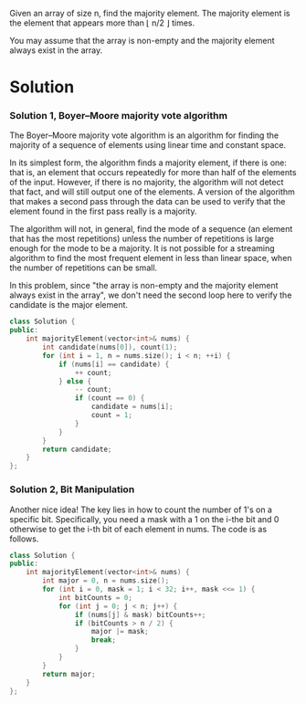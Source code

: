 Given an array of size n, find the majority element. The majority element is the element that appears more than ⌊ n/2 ⌋ times.

You may assume that the array is non-empty and the majority element always exist in the array.

# Solution
  
### Solution 1, Boyer–Moore majority vote algorithm
   
The Boyer–Moore majority vote algorithm is an algorithm for finding the majority of a sequence of elements using linear time and constant space.
  
In its simplest form, the algorithm finds a majority element, if there is one: that is, an element that occurs repeatedly for more than half of the elements of the input. However, if there is no majority, the algorithm will not detect that fact, and will still output one of the elements. A version of the algorithm that makes a second pass through the data can be used to verify that the element found in the first pass really is a majority.
  
The algorithm will not, in general, find the mode of a sequence (an element that has the most repetitions) unless the number of repetitions is large enough for the mode to be a majority. It is not possible for a streaming algorithm to find the most frequent element in less than linear space, when the number of repetitions can be small.  
  
  
In this problem, since "the array is non-empty and the majority element always exist in the array", we don't need the second loop here to verify the candidate is the major element.  
  
```cpp
class Solution {
public:
    int majorityElement(vector<int>& nums) {
        int candidate(nums[0]), count(1);
        for (int i = 1, n = nums.size(); i < n; ++i) {
            if (nums[i] == candidate) {
                ++ count;
            } else {
                -- count;
                if (count == 0) {
                    candidate = nums[i];
                    count = 1;
                }
            }
        }
        return candidate;
    }
};
```

### Solution 2, Bit Manipulation


Another nice idea! The key lies in how to count the number of 1's on a specific bit. Specifically, you need a mask with a 1 on the i-the bit and 0 otherwise to get the i-th bit of each element in nums. The code is as follows.

```cpp
class Solution {
public:
    int majorityElement(vector<int>& nums) {
        int major = 0, n = nums.size();
        for (int i = 0, mask = 1; i < 32; i++, mask <<= 1) {
            int bitCounts = 0;
            for (int j = 0; j < n; j++) {
                if (nums[j] & mask) bitCounts++;
                if (bitCounts > n / 2) {
                    major |= mask;
                    break;
                }
            }
        } 
        return major;
    } 
};
```

